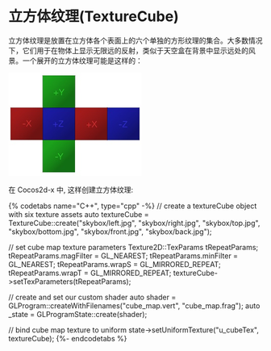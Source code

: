 # 立方体纹理(TextureCube)

立方体纹理是放置在立方体各个表面上的六个单独的方形纹理的集合。大多数情况下，它们用于在物体上显示无限远的反射，类似于天空盒在背景中显示远处的风景。一个展开的立方体纹理可能是这样的：

![](../../en/3d/3d-img/Cubemap.jpg)

在 Cocos2d-x 中, 这样创建立方体纹理:

{% codetabs name="C++", type="cpp" -%}
// create a textureCube object with six texture assets
auto textureCube = TextureCube::create("skybox/left.jpg",  "skybox/right.jpg", "skybox/top.jpg", "skybox/bottom.jpg", "skybox/front.jpg", "skybox/back.jpg");

// set cube map texture parameters
Texture2D::TexParams tRepeatParams;
tRepeatParams.magFilter = GL_NEAREST;
tRepeatParams.minFilter = GL_NEAREST;
tRepeatParams.wrapS = GL_MIRRORED_REPEAT;
tRepeatParams.wrapT = GL_MIRRORED_REPEAT;
textureCube->setTexParameters(tRepeatParams);

// create and set our custom shader
auto shader = GLProgram::createWithFilenames("cube_map.vert", "cube_map.frag");
auto _state = GLProgramState::create(shader);

// bind cube map texture to uniform
state->setUniformTexture("u_cubeTex", textureCube);
{%- endcodetabs %}
